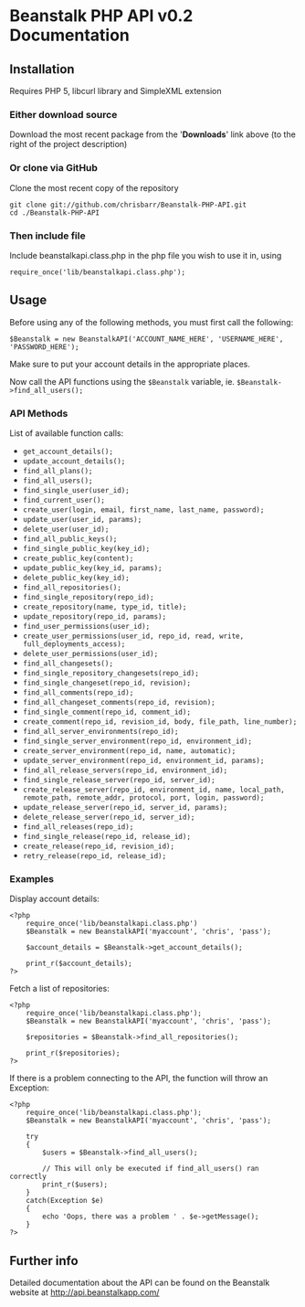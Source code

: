 # Beanstalk PHP API v0.2 Documentation #

## Installation ##
Requires PHP 5, libcurl library and SimpleXML extension

### Either download source ###
Download the most recent package from the '**Downloads**' link above (to the right of the project description)

### Or clone via GitHub ###
Clone the most recent copy of the repository

	git clone git://github.com/chrisbarr/Beanstalk-PHP-API.git
	cd ./Beanstalk-PHP-API

### Then include file ###

Include beanstalkapi.class.php in the php file you wish to use it in, using

	require_once('lib/beanstalkapi.class.php');

## Usage ##
Before using any of the following methods, you must first call the following:
	
	$Beanstalk = new BeanstalkAPI('ACCOUNT_NAME_HERE', 'USERNAME_HERE', 'PASSWORD_HERE');

Make sure to put your account details in the appropriate places.

Now call the API functions using the `$Beanstalk` variable, ie. `$Beanstalk->find_all_users();`

### API Methods ###
List of available function calls:

* `get_account_details();`
* `update_account_details();`
* `find_all_plans();`
* `find_all_users();`
* `find_single_user(user_id);`
* `find_current_user();`
* `create_user(login, email, first_name, last_name, password);`
* `update_user(user_id, params);`
* `delete_user(user_id);`
* `find_all_public_keys();`
* `find_single_public_key(key_id);`
* `create_public_key(content);`
* `update_public_key(key_id, params);`
* `delete_public_key(key_id);`
* `find_all_repositories();`
* `find_single_repository(repo_id);`
* `create_repository(name, type_id, title);`
* `update_repository(repo_id, params);`
* `find_user_permissions(user_id);`
* `create_user_permissions(user_id, repo_id, read, write, full_deployments_access);`
* `delete_user_permissions(user_id);`
* `find_all_changesets();`
* `find_single_repository_changesets(repo_id);`
* `find_single_changeset(repo_id, revision);`
* `find_all_comments(repo_id);`
* `find_all_changeset_comments(repo_id, revision);`
* `find_single_comment(repo_id, comment_id);`
* `create_comment(repo_id, revision_id, body, file_path, line_number);`
* `find_all_server_environments(repo_id);`
* `find_single_server_environment(repo_id, environment_id);`
* `create_server_environment(repo_id, name, automatic);`
* `update_server_environment(repo_id, environment_id, params);`
* `find_all_release_servers(repo_id, environment_id);`
* `find_single_release_server(repo_id, server_id);`
* `create_release_server(repo_id, environment_id, name, local_path, remote_path, remote_addr, protocol, port, login, password);`
* `update_release_server(repo_id, server_id, params);`
* `delete_release_server(repo_id, server_id);`
* `find_all_releases(repo_id);`
* `find_single_release(repo_id, release_id);`
* `create_release(repo_id, revision_id);`
* `retry_release(repo_id, release_id);`

### Examples ###
Display account details:

	<?php
		require_once('lib/beanstalkapi.class.php')
		$Beanstalk = new BeanstalkAPI('myaccount', 'chris', 'pass');
		
		$account_details = $Beanstalk->get_account_details();
		
		print_r($account_details);
	?>

Fetch a list of repositories:

	<?php
		require_once('lib/beanstalkapi.class.php');
		$Beanstalk = new BeanstalkAPI('myaccount', 'chris', 'pass');
		
		$repositories = $Beanstalk->find_all_repositories();
		
		print_r($repositories);
	?>

If there is a problem connecting to the API, the function will throw an Exception:

	<?php
		require_once('lib/beanstalkapi.class.php');
		$Beanstalk = new BeanstalkAPI('myaccount', 'chris', 'pass');
		
		try
		{
			$users = $Beanstalk->find_all_users();
			
			// This will only be executed if find_all_users() ran correctly
			print_r($users);
		}
		catch(Exception $e)
		{
			echo 'Oops, there was a problem ' . $e->getMessage();
		}
	?>

## Further info ##
Detailed documentation about the API can be found on the Beanstalk website at http://api.beanstalkapp.com/